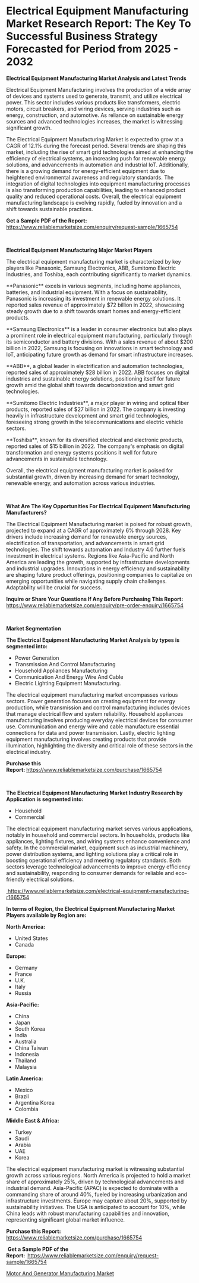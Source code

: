 <p><h1>Electrical Equipment Manufacturing Market Research Report: The Key To Successful Business Strategy Forecasted for Period from 2025 - 2032</h1></p><p><strong>Electrical Equipment Manufacturing Market Analysis and Latest Trends</strong></p>
<p><p>Electrical Equipment Manufacturing involves the production of a wide array of devices and systems used to generate, transmit, and utilize electrical power. This sector includes various products like transformers, electric motors, circuit breakers, and wiring devices, serving industries such as energy, construction, and automotive. As reliance on sustainable energy sources and advanced technologies increases, the market is witnessing significant growth. </p><p>The Electrical Equipment Manufacturing Market is expected to grow at a CAGR of 12.1% during the forecast period. Several trends are shaping this market, including the rise of smart grid technologies aimed at enhancing the efficiency of electrical systems, an increasing push for renewable energy solutions, and advancements in automation and industrial IoT. Additionally, there is a growing demand for energy-efficient equipment due to heightened environmental awareness and regulatory standards. The integration of digital technologies into equipment manufacturing processes is also transforming production capabilities, leading to enhanced product quality and reduced operational costs. Overall, the electrical equipment manufacturing landscape is evolving rapidly, fueled by innovation and a shift towards sustainable practices.</p></p>
<p><strong>Get a Sample PDF of the Report:&nbsp;</strong> <a href="https://www.reliablemarketsize.com/enquiry/request-sample/1665754?utm_campaign=973&utm_medium=2&utm_source=Github&utm_content=ia&utm_term=09032025&utm_id=electrical-equipment-manufacturing">https://www.reliablemarketsize.com/enquiry/request-sample/1665754</a></p>
<p>&nbsp;</p>
<p><strong>Electrical Equipment Manufacturing Major Market Players</strong></p>
<p><p>The electrical equipment manufacturing market is characterized by key players like Panasonic, Samsung Electronics, ABB, Sumitomo Electric Industries, and Toshiba, each contributing significantly to market dynamics.</p><p>**Panasonic** excels in various segments, including home appliances, batteries, and industrial equipment. With a focus on sustainability, Panasonic is increasing its investment in renewable energy solutions. It reported sales revenue of approximately $72 billion in 2022, showcasing steady growth due to a shift towards smart homes and energy-efficient products.</p><p>**Samsung Electronics** is a leader in consumer electronics but also plays a prominent role in electrical equipment manufacturing, particularly through its semiconductor and battery divisions. With a sales revenue of about $200 billion in 2022, Samsung is focusing on innovations in smart technology and IoT, anticipating future growth as demand for smart infrastructure increases.</p><p>**ABB**, a global leader in electrification and automation technologies, reported sales of approximately $28 billion in 2022. ABB focuses on digital industries and sustainable energy solutions, positioning itself for future growth amid the global shift towards decarbonization and smart grid technologies.</p><p>**Sumitomo Electric Industries**, a major player in wiring and optical fiber products, reported sales of $27 billion in 2022. The company is investing heavily in infrastructure development and smart grid technologies, foreseeing strong growth in the telecommunications and electric vehicle sectors.</p><p>**Toshiba**, known for its diversified electrical and electronic products, reported sales of $15 billion in 2022. The company's emphasis on digital transformation and energy systems positions it well for future advancements in sustainable technology.</p><p>Overall, the electrical equipment manufacturing market is poised for substantial growth, driven by increasing demand for smart technology, renewable energy, and automation across various industries.</p></p>
<p>&nbsp;</p>
<p><strong>What Are The Key Opportunities For Electrical Equipment Manufacturing Manufacturers?</strong></p>
<p><p>The Electrical Equipment Manufacturing market is poised for robust growth, projected to expand at a CAGR of approximately 6% through 2028. Key drivers include increasing demand for renewable energy sources, electrification of transportation, and advancements in smart grid technologies. The shift towards automation and Industry 4.0 further fuels investment in electrical systems. Regions like Asia-Pacific and North America are leading the growth, supported by infrastructure developments and industrial upgrades. Innovations in energy efficiency and sustainability are shaping future product offerings, positioning companies to capitalize on emerging opportunities while navigating supply chain challenges. Adaptability will be crucial for success.</p></p>
<p><strong>Inquire or Share Your Questions If Any Before Purchasing This Report:</strong> <a href="https://www.reliablemarketsize.com/enquiry/pre-order-enquiry/1665754?utm_campaign=973&utm_medium=2&utm_source=Github&utm_content=ia&utm_term=09032025&utm_id=electrical-equipment-manufacturing">https://www.reliablemarketsize.com/enquiry/pre-order-enquiry/1665754</a></p>
<p>&nbsp;</p>
<p><strong>Market Segmentation</strong></p>
<p><strong>The Electrical Equipment Manufacturing Market Analysis by types is segmented into:</strong></p>
<p><ul><li>Power Generation</li><li>Transmission And Control Manufacturing</li><li>Household Appliances Manufacturing</li><li>Communication And Energy Wire And Cable</li><li>Electric Lighting Equipment Manufacturing.</li></ul></p>
<p><p>The electrical equipment manufacturing market encompasses various sectors. Power generation focuses on creating equipment for energy production, while transmission and control manufacturing includes devices that manage electrical flow and system reliability. Household appliances manufacturing involves producing everyday electrical devices for consumer use. Communication and energy wire and cable manufacture essential connections for data and power transmission. Lastly, electric lighting equipment manufacturing involves creating products that provide illumination, highlighting the diversity and critical role of these sectors in the electrical industry.</p></p>
<p><strong>Purchase this Report:&nbsp;</strong><a href="https://www.reliablemarketsize.com/purchase/1665754?utm_campaign=973&utm_medium=2&utm_source=Github&utm_content=ia&utm_term=09032025&utm_id=electrical-equipment-manufacturing">https://www.reliablemarketsize.com/purchase/1665754</a></p>
<p>&nbsp;</p>
<p><strong>The Electrical Equipment Manufacturing Market Industry Research by Application is segmented into:</strong></p>
<p><ul><li>Household</li><li>Commercial</li></ul></p>
<p><p>The electrical equipment manufacturing market serves various applications, notably in household and commercial sectors. In households, products like appliances, lighting fixtures, and wiring systems enhance convenience and safety. In the commercial market, equipment such as industrial machinery, power distribution systems, and lighting solutions play a critical role in boosting operational efficiency and meeting regulatory standards. Both sectors leverage technological advancements to improve energy efficiency and sustainability, responding to consumer demands for reliable and eco-friendly electrical solutions.</p></p>
<p><a href="https://www.reliablemarketsize.com/electrical-equipment-manufacturing-r1665754?utm_campaign=973&utm_medium=2&utm_source=Github&utm_content=ia&utm_term=09032025&utm_id=electrical-equipment-manufacturing">&nbsp;https://www.reliablemarketsize.com/electrical-equipment-manufacturing-r1665754</a></p>
<p><strong>In terms of Region, the Electrical Equipment Manufacturing Market Players available by Region are:</strong></p>
<p>
    <p> <strong> North America: </strong>
        <ul>
            <li>United States</li>
            <li>Canada</li>
        </ul>
        </p> 
    <p> <strong> Europe: </strong>
        <ul>
            <li>Germany</li>
            <li>France</li>
            <li>U.K.</li>
            <li>Italy</li>
            <li>Russia</li>
        </ul>
        </p> 
    <p> <strong> Asia-Pacific: </strong>
        <ul>
            <li>China</li>
            <li>Japan</li>
            <li>South Korea</li>
            <li>India</li>
            <li>Australia</li>
            <li>China Taiwan</li>
            <li>Indonesia</li>
            <li>Thailand</li>
            <li>Malaysia</li>
        </ul>
        </p> 
    <p> <strong> Latin America: </strong>
        <ul>
            <li>Mexico</li>
            <li>Brazil</li>
            <li>Argentina Korea</li>
            <li>Colombia</li>
        </ul>
        </p> 
    <p> <strong> Middle East & Africa: </strong>
        <ul>
            <li>Turkey</li>
            <li>Saudi</li>
            <li>Arabia</li>
            <li>UAE</li>
            <li>Korea</li>
        </ul>
    </p>
    </p>
<p><p>The electrical equipment manufacturing market is witnessing substantial growth across various regions. North America is projected to hold a market share of approximately 25%, driven by technological advancements and industrial demand. Asia-Pacific (APAC) is expected to dominate with a commanding share of around 40%, fueled by increasing urbanization and infrastructure investments. Europe may capture about 20%, supported by sustainability initiatives. The USA is anticipated to account for 10%, while China leads with robust manufacturing capabilities and innovation, representing significant global market influence.</p></p>
<p><strong>Purchase this Report: </strong><a href="https://www.reliablemarketsize.com/purchase/1665754?utm_campaign=973&utm_medium=2&utm_source=Github&utm_content=ia&utm_term=09032025&utm_id=electrical-equipment-manufacturing">https://www.reliablemarketsize.com/purchase/1665754</a></p>
<p>&nbsp;<strong>Get a Sample PDF of the Report:&nbsp;&nbsp;</strong><a href="https://www.reliablemarketsize.com/enquiry/request-sample/1665754?utm_campaign=973&utm_medium=2&utm_source=Github&utm_content=ia&utm_term=09032025&utm_id=electrical-equipment-manufacturing">https://www.reliablemarketsize.com/enquiry/request-sample/1665754</a></p>
<p><strong></strong></p>
<p><p><a href="https://github.com/castoriffic/Market-Research-Report-List-6/blob/main/motor-and-generator-manufacturing-market.md?utm_campaign=973&utm_medium=2&utm_source=Github&utm_content=ia&utm_term=09032025&utm_id=electrical-equipment-manufacturing">Motor And Generator Manufacturing Market</a></p></p>
